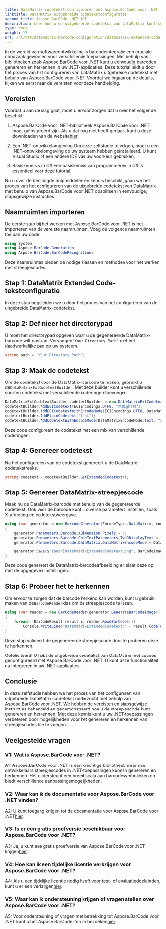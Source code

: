 ```yaml
---
title: DataMatrix-codetekst configureren met Aspose.BarCode voor .NET
linktitle: DataMatrix uitgebreide codetekstconfiguratie
second_title: Aspose.BarCode .NET API
description: Leer hoe u de uitgebreide codetekst van DataMatrix kunt configureren met Aspose.BarCode voor .NET. Genereer, herken en integreer barcodes in uw .NET-applicaties.
type: docs
weight: 17
url: /nl/net/datamatrix-barcode-configuration/datamatrix-extended-code-text-configuration/
---
```

In de wereld van softwareontwikkeling is barcodeintegratie een cruciale noodzaak geworden voor verschillende toepassingen. Met behulp van bibliotheken zoals Aspose.BarCode voor .NET kunt u eenvoudig barcodes genereren en herkennen in uw .NET-applicaties. Deze tutorial leidt u door het proces van het configureren van DataMatrix uitgebreide codetekst met behulp van Aspose.BarCode voor .NET. Voordat we ingaan op de details, kijken we eerst naar de vereisten voor deze handleiding.

## Vereisten

Voordat u aan de slag gaat, moet u ervoor zorgen dat u over het volgende beschikt:

1. Aspose.BarCode voor .NET-bibliotheek
Aspose.BarCode voor .NET moet geïnstalleerd zijn. Als u dat nog niet heeft gedaan, kunt u deze downloaden van de website[hier](https://releases.aspose.com/barcode/net/).

2. Een .NET-ontwikkelomgeving
Om deze zelfstudie te volgen, moet u een .NET-ontwikkelomgeving op uw systeem hebben geïnstalleerd. U kunt Visual Studio of een andere IDE van uw voorkeur gebruiken.

3. Basiskennis van C#
Een basiskennis van programmeren in C# is essentieel voor deze tutorial.

Nu u over de benodigde hulpmiddelen en kennis beschikt, gaan we het proces van het configureren van de uitgebreide codetekst van DataMatrix met behulp van Aspose.BarCode voor .NET opsplitsen in eenvoudige, stapsgewijze instructies.

## Naamruimten importeren

De eerste stap bij het werken met Aspose.BarCode voor .NET is het importeren van de vereiste naamruimten. Voeg de volgende naamruimten toe aan uw code:

```csharp
using System;
using Aspose.BarCode.Generation;
using Aspose.BarCode.BarCodeRecognition;
```

Deze naamruimten bieden de nodige klassen en methoden voor het werken met streepjescodes.

## Stap 1: DataMatrix Extended Code-tekstconfiguratie

In deze stap begeleiden we u door het proces van het configureren van de uitgebreide DataMatrix-codetekst.

## Stap 2: Definieer het directorypad

 U moet het directorypad opgeven waar u de gegenereerde DataMatrix-barcode wilt opslaan. Vervangen`"Your Directory Path"` met het daadwerkelijke pad op uw systeem.

```csharp
string path = "Your Directory Path";
```

## Stap 3: Maak de codetekst

 Om de codetekst voor de DataMatrix-barcode te maken, gebruikt u de`DataMatrixExtCodetextBuilder`. Met deze builder kunt u verschillende soorten codetekst met verschillende coderingen toevoegen.

```csharp
DataMatrixExtCodetextBuilder codetextBuilder = new DataMatrixExtCodetextBuilder();
codetextBuilder.AddECICodetext(ECIEncodings.UTF8, "犬Right狗");
codetextBuilder.AddECICodetextWithEncodeMode(ECIEncodings.UTF8, DataMatrixEncodeMode.C40, "ABCDE");
codetextBuilder.AddPlainCodetext("test");
codetextBuilder.AddCodetextWithEncodeMode(DataMatrixEncodeMode.Text, "abcde");
```

Deze code configureert de codetekst met een mix van verschillende coderingen.

## Stap 4: Genereer codetekst

Na het configureren van de codetekst genereert u de DataMatrix-codetekstreeks.

```csharp
string codetext = codetextBuilder.GetExtendedCodetext();
```

## Stap 5: Genereer DataMatrix-streepjescode

Maak nu de DataMatrix-barcode met behulp van de gegenereerde codetekst. Ook voor de barcode kunt u diverse parameters instellen, zoals X-afmeting en codetekstweergave.

```csharp
using (var generator = new BarcodeGenerator(EncodeTypes.DataMatrix, codetext))
{
    generator.Parameters.Barcode.XDimension.Pixels = 4;
    generator.Parameters.Barcode.CodeTextParameters.TwoDDisplayText = "Extended Codetext";
    generator.Parameters.Barcode.DataMatrix.DataMatrixEncodeMode = DataMatrixEncodeMode.ExtendedCodetext;

    generator.Save($"{path}DataMatrixExtendedCodetext.png", BarCodeImageFormat.Png);
}
```

Deze code genereert de DataMatrix-barcodeafbeelding en slaat deze op met de opgegeven instellingen.

## Stap 6: Probeer het te herkennen

 Om ervoor te zorgen dat de barcode herkend kan worden, kunt u gebruik maken van de`BarCodeReader`klas om de streepjescode te lezen.

```csharp
using (var reader = new BarCodeReader(generator.GenerateBarCodeImage(), DecodeType.DataMatrix))
{
    foreach (BarCodeResult result in reader.ReadBarCodes())
        Console.WriteLine("DataMatrixExtendedCodetext:" + result.CodeText);
}
```

Deze stap valideert de gegenereerde streepjescode door te proberen deze te herkennen.

Gefeliciteerd! U hebt de uitgebreide codetekst van DataMatrix met succes geconfigureerd met Aspose.BarCode voor .NET. U kunt deze functionaliteit nu integreren in uw .NET-applicaties.

## Conclusie

In deze zelfstudie hebben we het proces van het configureren van uitgebreide DataMatrix-codetekst onderzocht met behulp van Aspose.BarCode voor .NET. We hebben de vereisten en stapsgewijze instructies behandeld en gedemonstreerd hoe u de streepjescode kunt genereren en herkennen. Met deze kennis kunt u uw .NET-toepassingen verbeteren door mogelijkheden voor het genereren en herkennen van streepjescodes toe te voegen.

## Veelgestelde vragen

### V1: Wat is Aspose.BarCode voor .NET?

A1: Aspose.BarCode voor .NET is een krachtige bibliotheek waarmee ontwikkelaars streepjescodes in .NET-toepassingen kunnen genereren en herkennen. Het ondersteunt een breed scala aan barcodesymbolieken en biedt verschillende aanpassingsmogelijkheden.

### V2: Waar kan ik de documentatie voor Aspose.BarCode voor .NET vinden?

A2: U kunt toegang krijgen tot de documentatie voor Aspose.BarCode voor .NET[hier](https://reference.aspose.com/barcode/net/).

### V3: Is er een gratis proefversie beschikbaar voor Aspose.BarCode voor .NET?

 A3: Ja, u kunt een gratis proefversie van Aspose.BarCode voor .NET krijgen[hier](https://releases.aspose.com/).

### V4: Hoe kan ik een tijdelijke licentie verkrijgen voor Aspose.BarCode voor .NET?

 A4: Als u een tijdelijke licentie nodig heeft voor test- of evaluatiedoeleinden, kunt u er een verkrijgen[hier](https://purchase.aspose.com/temporary-license/).

### V5: Waar kan ik ondersteuning krijgen of vragen stellen over Aspose.BarCode voor .NET?

 A5: Voor ondersteuning of vragen met betrekking tot Aspose.BarCode voor .NET kunt u het Aspose.BarCode-forum bezoeken[hier](https://forum.aspose.com/c/barcode/13).